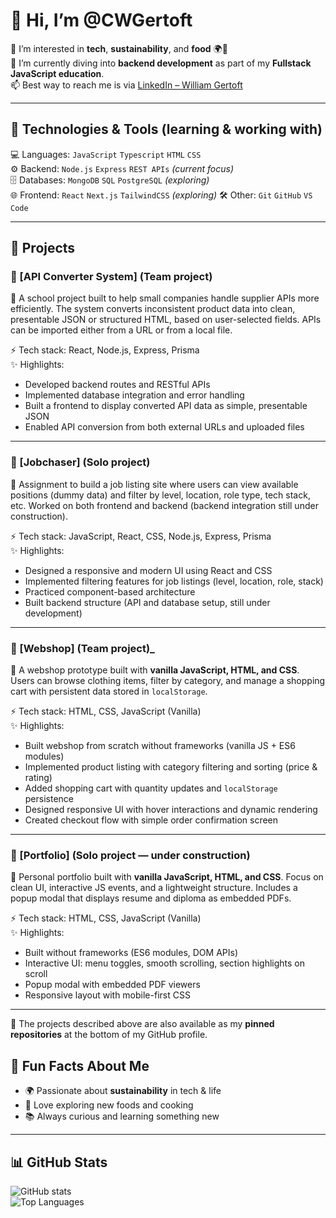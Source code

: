 # 👋 Hi, I’m @CWGertoft  

👀 I’m interested in **tech**, **sustainability**, and **food** 🌍🍲  
🌱 I’m currently diving into **backend development** as part of my **Fullstack JavaScript education**.  
📫 Best way to reach me is via [LinkedIn – William Gertoft](https://www.linkedin.com/in/william-gertoft)  

---

## 🔧 Technologies & Tools (learning & working with)  
💻 Languages: `JavaScript` `Typescript` `HTML` `CSS`  
⚙️ Backend: `Node.js` `Express` `REST APIs` *(current focus)*  
🗄️ Databases: `MongoDB` `SQL` `PostgreSQL` *(exploring)*  
🌐 Frontend: `React` `Next.js` `TailwindCSS` *(exploring)* 
🛠️ Other: `Git` `GitHub` `VS Code`  

---

## 📌 Projects  

### 🔹 [API Converter System] (Team project)  
📖 A school project built to help small companies handle supplier APIs more efficiently. The system converts inconsistent product data into clean, presentable JSON or structured HTML, based on user-selected fields. APIs can be imported either from a URL or from a local file.  

⚡ Tech stack: React, Node.js, Express, Prisma  
✨ Highlights:  
- Developed backend routes and RESTful APIs  
- Implemented database integration and error handling  
- Built a frontend to display converted API data as simple, presentable JSON  
- Enabled API conversion from both external URLs and uploaded files  

---

### 🔹 [Jobchaser] (Solo project)  
📖 Assignment to build a job listing site where users can view available positions (dummy data) and filter by level, location, role type, tech stack, etc. Worked on both frontend and backend (backend integration still under construction).  

⚡ Tech stack: JavaScript, React, CSS, Node.js, Express, Prisma  
✨ Highlights:  
- Designed a responsive and modern UI using React and CSS  
- Implemented filtering features for job listings (level, location, role, stack)  
- Practiced component-based architecture  
- Built backend structure (API and database setup, still under development) 
---

### 🔹 [Webshop] (Team project)_  
📖 A webshop prototype built with **vanilla JavaScript, HTML, and CSS**. Users can browse clothing items, filter by category, and manage a shopping cart with persistent data stored in `localStorage`.  

⚡ Tech stack: HTML, CSS, JavaScript (Vanilla)  
✨ Highlights:  
- Built webshop from scratch without frameworks (vanilla JS + ES6 modules)  
- Implemented product listing with category filtering and sorting (price & rating)  
- Added shopping cart with quantity updates and `localStorage` persistence  
- Designed responsive UI with hover interactions and dynamic rendering  
- Created checkout flow with simple order confirmation screen

---

### 🔹 [Portfolio] (Solo project — under construction)
📖 Personal portfolio built with **vanilla JavaScript, HTML, and CSS**. Focus on clean UI, interactive JS events, and a lightweight structure. Includes a popup modal that displays resume and diploma as embedded PDFs.

⚡ Tech stack: HTML, CSS, JavaScript (Vanilla)  
✨ Highlights:  
- Built without frameworks (ES6 modules, DOM APIs)  
- Interactive UI: menu toggles, smooth scrolling, section highlights on scroll  
- Popup modal with embedded PDF viewers 
- Responsive layout with mobile-first CSS

---

📌 The projects described above are also available as my **pinned repositories** at the bottom of my GitHub profile.
 


## 🍴 Fun Facts About Me  
- 🌍 Passionate about **sustainability** in tech & life  
- 🍲 Love exploring new foods and cooking  
- 📚 Always curious and learning something new  

---

## 📊 GitHub Stats  

![GitHub stats](https://github-readme-stats.vercel.app/api?username=CWGertoft&show_icons=true&theme=tokyonight)  
![Top Languages](https://github-readme-stats.vercel.app/api/top-langs/?username=CWGertoft&layout=compact&theme=tokyonight)  
